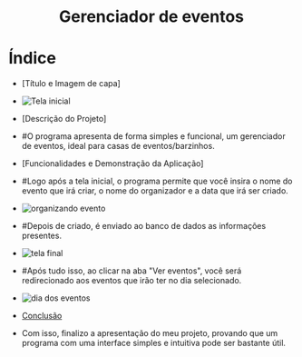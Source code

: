 <h1 align="center"> Gerenciador de eventos </h1>

# Índice 

* [Título e Imagem de capa]

* ![Tela inicial](https://github.com/xiquesasu/Gerenciador-de-Eventos/assets/128109854/354ef18e-552c-49f4-9f32-0d918573d9f3)

* [Descrição do Projeto]

* #O programa apresenta de forma simples e funcional, um gerenciador de eventos, ideal para casas de eventos/barzinhos.

* [Funcionalidades e Demonstração da Aplicação]

* #Logo após a tela inicial, o programa permite que você insira o nome do evento que irá criar, o nome do organizador e a data que irá ser criado.

* ![organizando evento](https://github.com/xiquesasu/Gerenciador-de-Eventos/assets/128109854/84cc48fe-408e-41c0-9558-e0028ebabcb5)

* #Depois de criado, é enviado ao banco de dados as informações presentes.

* ![tela final](https://github.com/xiquesasu/Gerenciador-de-Eventos/assets/128109854/a35e957d-ba0a-4d22-9027-ad1adbe5ebb3)

* #Após tudo isso, ao clicar na aba "Ver eventos", você será redirecionado aos eventos que irão ter no dia selecionado.

* ![dia dos eventos](https://github.com/xiquesasu/Gerenciador-de-Eventos/assets/128109854/c06d0bc8-9d5f-424c-b631-166214b7e3c3)

* [Conclusão](#conclusão)

* Com isso, finalizo a apresentação do meu projeto, provando que um programa com uma interface simples e intuitiva pode ser bastante útil.
